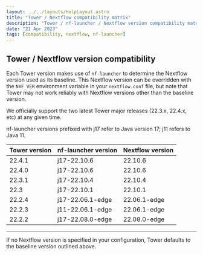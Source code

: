 ```yaml
---
layout: ../../layouts/HelpLayout.astro
title: "Tower / Nextflow compatibility matrix"
description: "Tower / nf-launcher / Nextflow version compatibility matrix"
date: "21 Apr 2023"
tags: [compatibility, nextflow, nf-launcher]
---
```


## Tower / Nextflow version compatibility

Each Tower version makes use of `nf-launcher` to determine the Nextflow version used as its baseline. This Nextflow version can be overridden with the `NXF_VER` environment variable in your `nextflow.conf` file, but note that Tower may not work reliably with Nextflow versions other than the baseline version.

We officially support the two latest Tower major releases (22.3.x, 22.4.x, etc) at any given time.

nf-launcher versions prefixed with j17 refer to Java version 17; j11 refers to Java 11.

| Tower version | nf-launcher version | Nextflow version |
| ------------- | ------------------- | ---------------- |
| 22.4.1        | j17-22.10.6         | 22.10.6          |
| 22.4.0        | j17-22.10.6         | 22.10.6          |
| 22.3.1        | j17-22.10.4         | 22.10.4          |
| 22.3          | j17-22.10.1         | 22.10.1          |
| 22.2.4        | j17-22.06.1-edge    | 22.06.1-edge     |
| 22.2.3        | j11-22.06.1-edge    | 22.06.1-edge     |
| 22.2.2        | j17-22.08.0-edge    | 22.08.0-edge     |

---

If no Nextflow version is specified in your configuration, Tower defaults to the baseline version outlined above.

<!-- revisit this page for latest release, add Agent interoperability for HPCs, etc. in future PR-->
